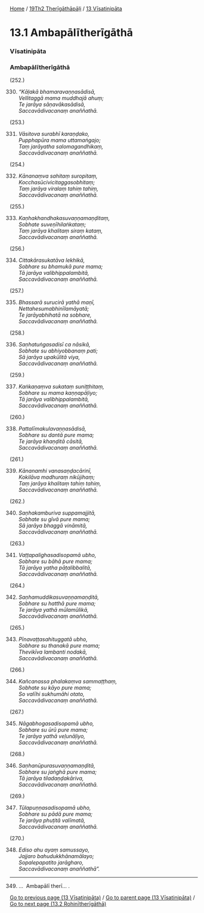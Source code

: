 
[Home](/) / [19Th2 Therīgāthāpāḷi](../../19Th2.md) / [13 Vīsatinipāta](../13.md)

# 13.1 Ambapālītherīgāthā

### Vīsatinipāta

### Ambapālītherīgāthā

(252.)

330. _“Kāḷakā bhamaravaṇṇasādisā,_  
_Vellitaggā mama muddhajā ahuṃ;_  
_Te jarāya sāṇavākasādisā,_  
_Saccavādivacanaṃ anaññathā._  


(253.)

331. _Vāsitova surabhī karaṇḍako,_  
_Pupphapūra mama uttamaṅgajo;_  
_Taṃ jarāyatha salomagandhikaṃ,_  
_Saccavādivacanaṃ anaññathā._  


(254.)

332. _Kānanaṃva sahitaṃ suropitaṃ,_  
_Kocchasūcivicitaggasobhitaṃ;_  
_Taṃ jarāya viralaṃ tahiṃ tahiṃ,_  
_Saccavādivacanaṃ anaññathā._  


(255.)

333. _Kaṇhakhandhakasuvaṇṇamaṇḍitaṃ,_  
_Sobhate suveṇīhilaṅkataṃ;_  
_Taṃ jarāya khalitaṃ siraṃ kataṃ,_  
_Saccavādivacanaṃ anaññathā._  


(256.)

334. _Cittakārasukatāva lekhikā,_  
_Sobhare su bhamukā pure mama;_  
_Tā jarāya valibhippalambitā,_  
_Saccavādivacanaṃ anaññathā._  


(257.)

335. _Bhassarā surucirā yathā maṇī,_  
_Nettahesumabhinīlamāyatā;_  
_Te jarāyabhihatā na sobhare,_  
_Saccavādivacanaṃ anaññathā._  


(258.)

336. _Saṇhatuṅgasadisī ca nāsikā,_  
_Sobhate su abhiyobbanaṃ pati;_  
_Sā jarāya upakūlitā viya,_  
_Saccavādivacanaṃ anaññathā._  


(259.)

337. _Kaṅkaṇaṃva sukataṃ suniṭṭhitaṃ,_  
_Sobhare su mama kaṇṇapāḷiyo;_  
_Tā jarāya valibhippalambitā,_  
_Saccavādivacanaṃ anaññathā._  


(260.)

338. _Pattalīmakulavaṇṇasādisā,_  
_Sobhare su dantā pure mama;_  
_Te jarāya khaṇḍitā cāsitā,_  
_Saccavādivacanaṃ anaññathā._  


(261.)

339. _Kānanamhi vanasaṇḍacārinī,_  
_Kokilāva madhuraṃ nikūjihaṃ;_  
_Taṃ jarāya khalitaṃ tahiṃ tahiṃ,_  
_Saccavādivacanaṃ anaññathā._  


(262.)

340. _Saṇhakamburiva suppamajjitā,_  
_Sobhate su gīvā pure mama;_  
_Sā jarāya bhaggā vināmitā,_  
_Saccavādivacanaṃ anaññathā._  


(263.)

341. _Vaṭṭapalighasadisopamā ubho,_  
_Sobhare su bāhā pure mama;_  
_Tā jarāya yatha pāṭalibbalitā,_  
_Saccavādivacanaṃ anaññathā._  


(264.)

342. _Saṇhamuddikasuvaṇṇamaṇḍitā,_  
_Sobhare su hatthā pure mama;_  
_Te jarāya yathā mūlamūlikā,_  
_Saccavādivacanaṃ anaññathā._  


(265.)

343. _Pīnavaṭṭasahituggatā ubho,_  
_Sobhare su thanakā pure mama;_  
_Thevikīva lambanti nodakā,_  
_Saccavādivacanaṃ anaññathā._  


(266.)

344. _Kañcanassa phalakaṃva sammaṭṭhaṃ,_  
_Sobhate su kāyo pure mama;_  
_So valīhi sukhumāhi otato,_  
_Saccavādivacanaṃ anaññathā._  


(267.)

345. _Nāgabhogasadisopamā ubho,_  
_Sobhare su ūrū pure mama;_  
_Te jarāya yathā veḷunāḷiyo,_  
_Saccavādivacanaṃ anaññathā._  


(268.)

346. _Saṇhanūpurasuvaṇṇamaṇḍitā,_  
_Sobhare su jaṅghā pure mama;_  
_Tā jarāya tiladaṇḍakāriva,_  
_Saccavādivacanaṃ anaññathā._  


(269.)

347. _Tūlapuṇṇasadisopamā ubho,_  
_Sobhare su pādā pure mama;_  
_Te jarāya phuṭitā valīmatā,_  
_Saccavādivacanaṃ anaññathā._  


(270.)

348. _Ediso ahu ayaṃ samussayo,_  
_Jajjaro bahudukkhānamālayo;_  
_Sopalepapatito jarāgharo,_  
_Saccavādivacanaṃ anaññathā”._  


---

349. …  Ambapālī therī… .



[Go to previous page (13 Vīsatinipāta)](../13.md) / [Go to parent page (13 Vīsatinipāta)](../13.md) / [Go to next page (13.2 Rohinītherīgāthā)](13.2.md)


